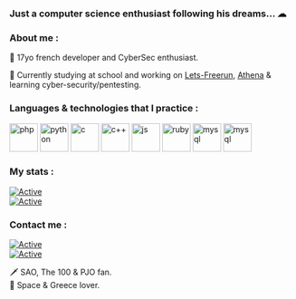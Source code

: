 ### Just a computer science enthusiast following his dreams... ☁

### About me :
💨 17yo french developer and CyberSec enthusiast.

📌 Currently studying at school and working on <a href="https://github.com/Neptune-IT/Lets-Freerun">Lets-Freerun</a>, <a href="https://github.com/Neptune-IT/Athena">Athena</a> & learning cyber-security/pentesting.

### Languages & technologies that I practice :
<p align="left">
    <img src="https://github.com/jessestuart/js-devicon/blob/master/icons/php/php-original.svg" alt="php" width="50" height="50"/>  
    <img src="https://github.com/jessestuart/js-devicon/blob/master/icons/python/python-original.svg" alt="python" width="50" height="50"/>  
    <img src="https://github.com/jessestuart/js-devicon/blob/master/icons/c/c-original.svg" alt="c" width="50" height="50"/>  
    <img src="https://github.com/jessestuart/js-devicon/blob/master/icons/cplusplus/cplusplus-original.svg" alt="c++" width="50" height="50"/>  
    <img src="https://github.com/jessestuart/js-devicon/blob/master/icons/javascript/javascript-original.svg" alt="js" width="50" height="50"/>  
    <img src="https://github.com/jessestuart/js-devicon/blob/master/icons/ruby/ruby-original.svg" alt="ruby" width="50" height="50"/>  
    <img src="https://github.com/jessestuart/js-devicon/blob/master/icons/mysql/mysql-original-wordmark.svg" alt="mysql" width="50" height="50"/> 
    <img src="https://github.com/jessestuart/js-devicon/blob/master/icons/symfony/symfony-original.svg" alt="mysql" width="50" height="50"/>  
</p>

### My stats :
[![Active](https://github-readme-stats.vercel.app/api?username=4m4Sec&show_icons=true&theme=dark&count_private=true&hide=prs,issues)](https://www.github.com/Neptune-IT)  
[![Active](https://komarev.com/ghpvc/?username=neptune-it&color=FAC151)](https://www.github.com/4m4Sec)


### Contact me :
[![Active](https://img.shields.io/badge/Instagram-Click-pink?style=flat-square&logo=instagram)](https://www.instagram.com/_neptune_dev_)  
[![Active](https://img.shields.io/badge/Twitter-Click-cyan?style=flat-square&logo=twitter)](https://twitter.com/neptune_dev)

🗡 SAO, The 100 & PJO fan.  
🌌 Space & Greece lover.
